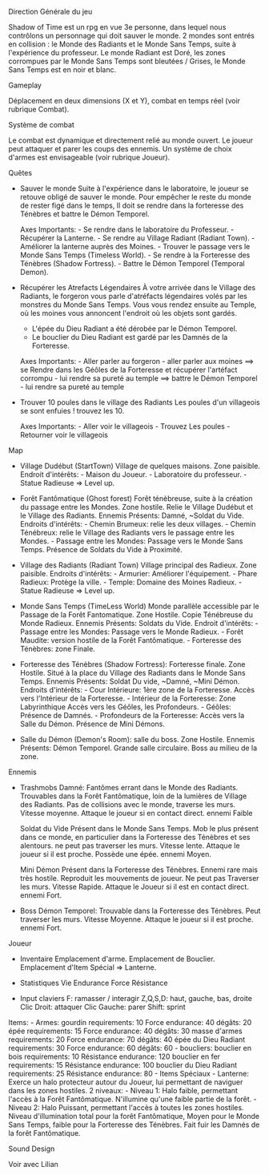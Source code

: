 Direction Générale du jeu

Shadow of Time est un rpg en vue 3e personne, dans lequel nous contrôlons un personnage qui doit sauver le monde.
2 mondes sont entrés en collision : le Monde des Radiants et le Monde Sans Temps, suite à l'expérience du professeur.
Le monde Radiant est Doré, les zones corrompues par le Monde Sans Temps sont bleutées / Grises, le Monde Sans Temps est en noir et blanc.

Gameplay

Déplacement en deux dimensions (X et Y), combat en temps réel (voir rubrique Combat).

Système de combat

Le combat est dynamique et directement relié au monde ouvert.
Le joueur peut attaquer et parer les coups des ennemis.
Un système de choix d'armes est envisageable (voir rubrique Joueur).

Quêtes

- Sauver le monde
    Suite à l'expérience dans le laboratoire, le joueur se retouve obligé de sauver le monde.
    Pour empêcher le reste du monde de rester figé dans le temps, Il doit se rendre dans la forteresse des Ténèbres et battre le Démon Temporel.

    Axes Importants:
        - Se rendre dans le laboratoire du Professeur.
        - Récupérer la Lanterne.
        - Se rendre au Village Radiant (Radiant Town).
        - Améliorer la lanterne auprès des Moines.
        - Trouver le passage vers le Monde Sans Temps (Timeless World).
        - Se rendre à la Forteresse des Ténèbres (Shadow Fortress).
        - Battre le Démon Temporel (Temporal Demon).

- Récupérer les Atrefacts Légendaires
    À votre arrivée dans le Village des Radiants, le forgeron vous parle d'atréfacts légendaires volés par les monstres du Monde Sans Temps.
    Vous vous rendez ensuite au Temple, où les moines vous annoncent l'endroit où les objets sont gardés.
    - L'épée du Dieu Radiant a été dérobée par le Démon Temporel.
    - Le bouclier du Dieu Radiant est gardé par les Damnés de la Forteresse.

    Axes Importants:
        - Aller parler au forgeron
        - aller parler aux moines
        ==> se Rendre dans les Géôles de la Forteresse et récupérer l'artéfact corrompu
            - lui rendre sa pureté au temple
        ==> battre le Démon Temporel
            - lui rendre sa pureté au temple

 
- Trouver 10 poules dans le village des Radiants
    Les poules d'un villageois se sont enfuies ! trouvez les 10.

    Axes Importants:
        - Aller voir le villageois
        - Trouvez Les poules
        - Retourner voir le villageois

Map

- Village Dudébut (StartTown)
    Village de quelques maisons. Zone paisible.
    Endroit d'intérêts: 
        - Maison du Joueur.
        - Laboratoire du professeur.
        - Statue Radieuse => Level up.

- Forêt Fantômatique (Ghost forest)
    Forêt ténèbreuse, suite à la création du passage entre les Mondes. Zone hostile.
    Relie le Village Dudébut et le Village des Radiants.
    Ennemis Présents: Damné, ~Soldat du Vide.
    Endroits d'intérêts:
        - Chemin Brumeux: relie les deux villages.
        - Chemin Ténébreux: relie le Village des Radiants vers le passage entre les Mondes.
        - Passage entre les Mondes: Passage vers le Monde Sans Temps. Présence de Soldats du Vide à Proximité.

- Village des Radiants (Radiant Town)
    Village principal des Radieux. Zone paisible.
    Endroits d'intérêts: 
        - Armurier: Améliorer l'équipement.
        - Phare Radieux: Protège la ville.
        - Temple: Domaine des Moines Radieux.
        - Statue Radieuse => Level up.

- Monde Sans Temps (TimeLess World)
    Monde parallèle accessible par le Passage de la Forêt Fantomatique. Zone Hostile.
    Copie Ténébreuse du Monde Radieux.
    Ennemis Présents: Soldats du Vide.
    Endroit d'intérêts:
        - Passage entre les Mondes: Passage vers le Monde Radieux.
        - Forêt Maudite: version hostile de la Forêt Fantômatique.
        - Forteresse des Ténèbres: zone Finale.
        
- Forteresse des Ténèbres (Shadow Fortress):
    Forteresse finale. Zone Hostile.
    Situé à la place du Village des Radiants dans le Monde Sans Temps.
    Ennemis Présents: Soldat Du vide, ~Damné, ~Mini Démon.
    Endroits d'intérêts:
        - Cour Intérieure: 1ère zone de la Forteresse. Accès vers l'Intérieur de la Forteresse.
        - Intérieur de la Forteresse: Zone Labyrinthique Accès vers les Géôles, les Profondeurs.
        - Géôles: Présence de Damnés.
        - Profondeurs de la Forteresse: Accès vers la Salle du Démon. Présence de Mini Démons.

- Salle du Démon (Demon's Room):
    salle du boss. Zone Hostile.
    Ennemis Présents: Démon Temporel.
    Grande salle circulaire. Boss au milieu de la zone.
    

Ennemis

- Trashmobs
    Damné:
        Fantômes errant dans le Monde des Radiants. Trouvables dans la Forêt Fantômatique, loin de la lumières de Village des Radiants.
        Pas de collisions avec le monde, traverse les murs.
        Vitesse moyenne.
        Attaque le joueur si en contact direct.
        ennemi Faible

    Soldat du Vide
        Présent dans le Monde Sans Temps. Mob le plus présent dans ce monde, en particulier dans la Forteresse des Ténèbres et ses alentours.
        ne peut pas traverser les murs.
        Vitesse lente.
        Attaque le joueur si il est proche. Possède une épée.
        ennemi Moyen.

    Mini Démon
        Présent dans la Forteresse des Ténèbres. Ennemi rare mais très hostile.
        Reproduit les mouvements de joueur.
        Ne peut pas Traverser les murs.
        Vitesse Rapide.
        Attaque le Joueur si il est en contact direct.
        ennemi Fort.

- Boss
    Démon Temporel:
        Trouvable dans la Forteresse des Ténèbres.
        Peut traverser les murs.
        Vitesse Moyenne.
        Attaque le joueur si il est proche.
        ennemi Fort.

Joueur

- Inventaire
    Emplacement d'arme.
    Emplacement de Bouclier.
    Emplacement d'Item Spécial => Lanterne.

- Statistiques
    Vie
    Endurance
    Force
    Résistance

- Input claviers
    F: ramasser / interagir
    Z,Q,S,D: haut, gauche, bas, droite
    Clic Droit: attaquer
    Clic Gauche: parer
    Shift: sprint


Items:
    - Armes:
        gourdin
            requirements: 10 Force
            endurance: 40
            dégâts: 20
        épée
            requirements: 15 Force
            endurance: 40
            dégâts: 30
        masse d'armes
            requirements: 20 Force
            endurance: 70
            dégâts: 40
        épée du Dieu Radiant
            requirements: 30 Force
            endurance: 60
            dégâts: 60
    - boucliers:
        bouclier en bois
            requirements: 10 Résistance
            endurance: 120
        bouclier en fer
            requirements: 15 Résistance
            endurance: 100
        bouclier du Dieu Radiant
            requirements: 25 Résistance
            endurance: 80
    - Items Spéciaux
        - Lanterne: Exerce un halo protecteur autour du Joueur, lui permettant de naviguer dans les zones hostiles.
            2 niveaux:
            - Niveau 1: Halo faible, permettant l'accès à la Forêt Fantômatique. N'illumine qu'une faible partie de la forêt.
            - Niveau 2: Halo Puissant, permettant l'accès à toutes les zones hostiles. Niveau d'illumination total pour la forêt Fantômatique,
                Moyen pour le Monde Sans Temps, faible pour la Forteresse des Ténèbres. Fait fuir les Damnés de la forêt Fantômatique.

Sound Design

Voir avec Lilian
